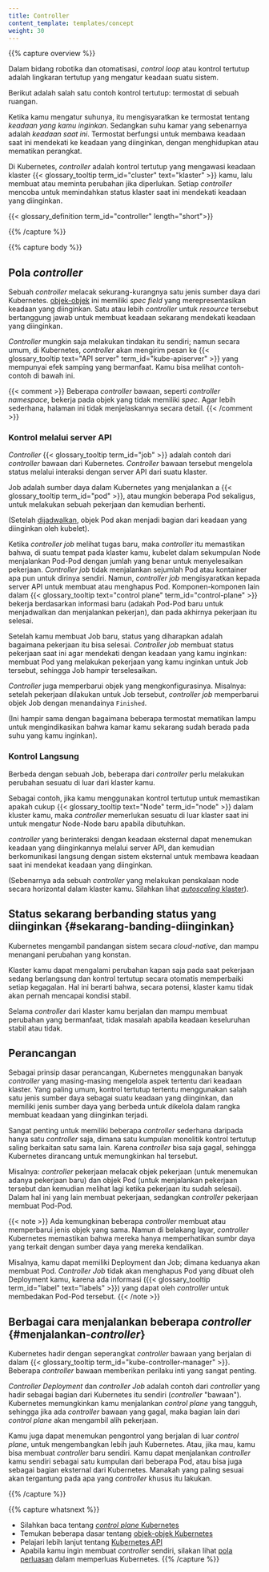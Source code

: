 ```yaml
---
title: Controller
content_template: templates/concept
weight: 30
---
```


{{% capture overview %}}

Dalam bidang robotika dan otomatisasi, _control loop_ atau kontrol tertutup adalah
lingkaran tertutup yang mengatur keadaan suatu sistem.

Berikut adalah salah satu contoh kontrol tertutup: termostat di sebuah ruangan.

Ketika kamu mengatur suhunya, itu mengisyaratkan ke termostat
tentang *keadaan yang kamu inginkan*. Sedangkan suhu kamar yang sebenarnya 
adalah *keadaan saat ini*. Termostat berfungsi untuk membawa keadaan saat ini
mendekati ke keadaan yang diinginkan, dengan menghidupkan atau mematikan 
perangkat.

Di Kubernetes, _controller_ adalah kontrol tertutup yang mengawasi keadaan klaster
{{< glossary_tooltip term_id="cluster" text="klaster" >}} kamu, lalu membuat atau meminta 
perubahan jika diperlukan. Setiap _controller_ mencoba untuk memindahkan status 
klaster saat ini mendekati keadaan yang diinginkan.

{{< glossary_definition term_id="controller" length="short">}}

{{% /capture %}}


{{% capture body %}}

## Pola _controller_ 

Sebuah _controller_ melacak sekurang-kurangnya satu jenis sumber daya dari 
Kubernetes.
[objek-objek](/docs/concepts/overview/working-with-objects/kubernetes-objects/) ini
memiliki *spec field* yang merepresentasikan keadaan yang diinginkan. Satu atau 
lebih _controller_ untuk *resource* tersebut bertanggung jawab untuk membuat 
keadaan sekarang mendekati keadaan yang diinginkan.

_Controller_ mungkin saja melakukan tindakan itu sendiri; namun secara umum, di 
Kubernetes, _controller_ akan mengirim pesan ke
{{< glossary_tooltip text="API server" term_id="kube-apiserver" >}} yang 
mempunyai efek samping yang bermanfaat. Kamu bisa melihat contoh-contoh 
di bawah ini.

{{< comment >}}
Beberapa _controller_ bawaan, seperti _controller namespace_, bekerja pada objek
yang tidak memiliki *spec*. Agar lebih sederhana, halaman ini tidak 
menjelaskannya secara detail.
{{< /comment >}}

### Kontrol melalui server API

_Controller_ {{< glossary_tooltip term_id="job" >}} adalah contoh dari _controller_
bawaan dari Kubernetes. _Controller_ bawaan tersebut mengelola status melalui
interaksi dengan server API dari suatu klaster.

Job adalah sumber daya dalam Kubernetes yang menjalankan a
{{< glossary_tooltip term_id="pod" >}}, atau mungkin beberapa Pod sekaligus, 
untuk melakukan sebuah pekerjaan dan kemudian berhenti.

(Setelah [dijadwalkan](../../../../en/docs/concepts/scheduling/), objek Pod 
akan menjadi bagian dari keadaan yang diinginkan oleh kubelet).

Ketika _controller job_ melihat tugas baru, maka _controller_ itu memastikan bahwa, 
di suatu tempat pada klaster kamu, kubelet dalam sekumpulan Node menjalankan 
Pod-Pod dengan jumlah yang benar untuk menyelesaikan pekerjaan. _Controller job_ 
tidak menjalankan sejumlah Pod atau kontainer apa pun untuk dirinya sendiri. 
Namun, _controller job_ mengisyaratkan kepada server API untuk  membuat atau 
menghapus Pod. Komponen-komponen lain dalam
{{< glossary_tooltip text="control plane" term_id="control-plane" >}}
bekerja berdasarkan informasi baru (adakah Pod-Pod baru untuk menjadwalkan dan 
menjalankan pekerjan), dan pada akhirnya pekerjaan itu selesai.

Setelah kamu membuat Job baru, status yang diharapkan adalah bagaimana 
pekerjaan itu bisa selesai. _Controller job_ membuat status pekerjaan saat ini 
agar mendekati dengan keadaan yang kamu inginkan: membuat Pod yang melakukan 
pekerjaan yang kamu inginkan untuk Job tersebut, sehingga Job hampir 
terselesaikan.

_Controller_ juga memperbarui objek yang mengkonfigurasinya. Misalnya: setelah 
pekerjaan dilakukan untuk Job tersebut, _controller job_ memperbarui objek Job 
dengan menandainya `Finished`.

(Ini hampir sama dengan bagaimana beberapa termostat mematikan lampu untuk 
mengindikasikan bahwa kamar kamu sekarang sudah berada pada suhu yang kamu 
inginkan).

### Kontrol Langsung

Berbeda dengan sebuah Job, beberapa dari _controller_ perlu melakukan perubahan
sesuatu di luar dari klaster kamu.

Sebagai contoh, jika kamu menggunakan kontrol tertutup untuk memastikan apakah 
cukup {{< glossary_tooltip text="Node" term_id="node" >}}
dalam kluster kamu, maka _controller_ memerlukan sesuatu di luar klaster saat ini 
untuk mengatur Node-Node baru apabila dibutuhkan.

_controller_ yang berinteraksi dengan keadaan eksternal dapat menemukan keadaan 
yang diinginkannya melalui server API, dan kemudian berkomunikasi langsung 
dengan sistem eksternal untuk membawa keadaan saat ini mendekat keadaan yang 
diinginkan.

(Sebenarnya ada sebuah _controller_ yang melakukan penskalaan node secara 
horizontal dalam klaster kamu. Silahkan lihat
[_autoscaling_ klaster](/docs/tasks/administer-cluster/cluster-management/#cluster-autoscaling)).

## Status sekarang berbanding status yang diinginkan {#sekarang-banding-diinginkan}

Kubernetes mengambil pandangan sistem secara _cloud-native_, dan mampu menangani
perubahan yang konstan.

Klaster kamu dapat mengalami perubahan kapan saja pada saat pekerjaan sedang 
berlangsung dan kontrol tertutup secara otomatis memperbaiki setiap kegagalan.
Hal ini berarti bahwa, secara potensi, klaster kamu tidak akan pernah mencapai 
kondisi stabil.

Selama _controller_ dari klaster kamu berjalan dan mampu membuat perubahan yang 
bermanfaat, tidak masalah apabila keadaan keseluruhan stabil atau tidak.

## Perancangan

Sebagai prinsip dasar perancangan, Kubernetes menggunakan banyak _controller_ yang 
masing-masing mengelola aspek tertentu dari keadaan klaster. Yang paling umum, 
kontrol tertutup tertentu menggunakan salah satu jenis sumber daya 
sebagai suatu keadaan yang diinginkan, dan memiliki jenis sumber daya yang 
berbeda untuk dikelola dalam rangka membuat keadaan yang diinginkan terjadi.

Sangat penting untuk memiliki beberapa _controller_ sederhana daripada hanya satu 
_controller_ saja, dimana satu kumpulan monolitik kontrol tertutup saling 
berkaitan satu sama lain. Karena _controller_ bisa saja gagal, sehingga Kubernetes
dirancang untuk memungkinkan hal tersebut.

Misalnya: _controller_ pekerjaan melacak objek pekerjaan (untuk menemukan
adanya pekerjaan baru) dan objek Pod (untuk menjalankan pekerjaan tersebut dan 
kemudian melihat lagi ketika pekerjaan itu sudah selesai). Dalam hal ini yang 
lain membuat pekerjaan, sedangkan _controller_ pekerjaan membuat Pod-Pod.

{{< note >}}
Ada kemungkinan beberapa _controller_ membuat atau memperbarui jenis objek yang 
sama. Namun di belakang layar, _controller_ Kubernetes memastikan bahwa mereka 
hanya memperhatikan sumbr daya yang terkait dengan sumber daya yang mereka 
kendalikan.

Misalnya, kamu dapat memiliki Deployment dan Job; dimana keduanya akan membuat 
Pod. _Controller Job_ tidak akan menghapus Pod yang dibuat oleh Deployment kamu,
karena ada informasi ({{< glossary_tooltip term_id="label" text="labels" >}})
yang dapat oleh _controller_ untuk membedakan Pod-Pod tersebut.
{{< /note >}}

## Berbagai cara menjalankan beberapa _controller_ {#menjalankan-_controller_}

Kubernetes hadir dengan seperangkat _controller_ bawaan yang berjalan di dalam
{{< glossary_tooltip term_id="kube-controller-manager" >}}. Beberapa _controller_
bawaan memberikan perilaku inti yang sangat penting.

_Controller Deployment_ dan _controller Job_ adalah contoh dari _controller_ yang
hadir sebagai bagian dari Kubernetes itu sendiri (_controller_ "bawaan").
Kubernetes memungkinkan kamu menjalankan _control plane_ yang tangguh, sehingga 
jika ada _controller_ bawaan yang gagal, maka bagian lain dari _control plane_ akan 
mengambil alih pekerjaan.

Kamu juga dapat menemukan pengontrol yang berjalan di luar _control plane_, untuk 
mengembangkan lebih jauh Kubernetes. Atau, jika mau, kamu bisa membuat 
_controller_ baru sendiri. Kamu dapat menjalankan _controller_ kamu sendiri sebagai
satu kumpulan dari beberapa Pod, atau bisa juga sebagai bagian eksternal dari 
Kubernetes. Manakah yang paling sesuai akan tergantung pada apa yang _controller_
khusus itu lakukan.

{{% /capture %}}

{{% capture whatsnext %}}
* Silahkan baca tentang [_control plane_ Kubernetes](/docs/concepts/#kubernetes-control-plane)
* Temukan beberapa dasar tentang [objek-objek Kubernetes](/docs/concepts/#kubernetes-objects)
* Pelajari lebih lanjut tentang [Kubernetes API](/docs/concepts/overview/kubernetes-api/)
* Apabila kamu ingin membuat _controller_ sendiri, silakan lihat [pola perluasan](/docs/concepts/extend-kubernetes/extend-cluster/#extension-patterns) dalam memperluas Kubernetes.
{{% /capture %}}
